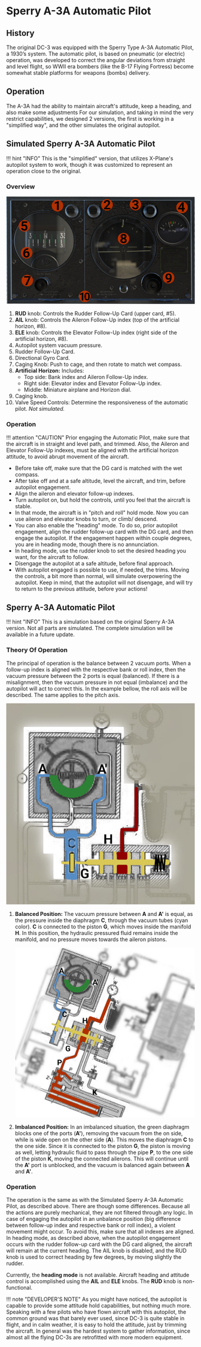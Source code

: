 # Sperry A-3A Automatic Pilot

## History
The original DC-3 was equipped with the Sperry Type A-3A Automatic Pilot, a 1930’s system. 
The automatic pilot, is based on pneumatic (or electric) operation, was developed to correct the angular deviations from straight and level flight, 
so WWII era bombers (like the B-17 Flying Fortress) become somewhat stable platforms for weapons (bombs) delivery.

## Operation
The A-3A had the ability to maintain aircraft's attitude, keep a heading, and also make some adjustments
For our simulation, and taking in mind the very restrict capabilities, we designed 2 versions, the first is working in a "simplified way", 
and the other simulates the original autopilot.

## Simulated Sperry A-3A Automatic Pilot
!!! hint "INFO"
    This is the "simplified" version, that utilizes X-Plane's autopilot system to work, though it was customized to represent an operation close to the original.

### Overview
![Autopilot](sperry_ap.jpg)

1. **RUD** knob: Controls the Rudder Follow-Up Card (upper card, #5).
2. **AIL** knob: Controls the Aileron Follow-Up index (top of the artificial horizon, #8).
3. **ELE** knob: Controls the Elevator Follow-Up index (right side of the artificial horizon, #8).
4. Autopilot system vacuum pressure.
5. Rudder Follow-Up Card.
6. Directional Gyro Card.
7. Caging Knob: Push to cage, and then rotate to match wet compass.
8. **Artificial Horizon:** Includes:
    - Top side: Bank index and Aileron Follow-Up index.
    - Right side: Elevator index and Elevator Follow-Up index.
    - Middle: Miniature airplane and Horizon dial.
9. Caging knob.
10. Valve Speed Controls: Determine the responsiveness of the automatic pilot. *Not simulated.*

### Operation

!!! attention "CAUTION"
    Prior engaging the Automatic Pilot, make sure that the aircraft is in straight and level path, and trimmed.
    Also, the Aileron and Elevator Follow-Up indexes, must be aligned with the artificial horizon attitude, to avoid
    abrupt movement of the aircraft.

- Before take off, make sure that the DG card is matched with the wet compass.
- After take off and at a safe altitude, level the aircraft, and trim, before autopilot engagement.
- Align the aileron and elevator follow-up indexes.
- Turn autopilot on, but hold the controls, until you feel that the aircraft is stable.
- In that mode, the aircraft is in "pitch and roll" hold mode. Now you can use aileron and elevator knobs to turn, or climb/ descend.
- You can also enable the "heading" mode. To do so, prior autopilot engagement, align the rudder follow-up card with the DG card, and then engage the autopilot.
If the engagement happen within couple degrees, you are in heading mode, though there is no annunciation.
- In heading mode, use the rudder knob to set the desired heading you want, for the aircraft to follow.
- Disengage the autopilot at a safe altitude, before final approach.
- With autopilot engaged is possible to use, if needed, the trims. Moving the controls, a bit more than normal, will simulate overpowering the autopilot.
Keep in mind, that the autopilot will not disengage, and will try to return to the previous attitude, before your actions!


## Sperry A-3A Automatic Pilot
!!! hint "INFO"
    This is a simulation based on the original Sperry A-3A version. Not all parts are simulated. The complete simulation will be available in a future update.

### Theory Of Operation

The principal of operation is the balance between 2 vacuum ports. When a follow-up index is aligned with the respective bank or roll index, then the vacuum pressure between the 2 ports is equal (balanced).
If there is a misalignment, then the vacuum pressure in not equal (imbalance) and the autopilot will act to correct this. In the example bellow, the roll axis will be described. The same applies to the pitch axis.

![Autopilot_Balanced](a3a_balance.jpg)

1. **Balanced Position:** The vacuum pressure between **A** and **A'** is equal, as the pressure inside the diaphragm **C**, through the vacuum tubes (cyan color).
**C** is connected to the piston **G**, which moves inside the manifold **H**. In this position, the hydraulic pressured fluid remains inside the manifold, and no pressure moves towards the aileron pistons.

    ![Autopilot_Imbalanced](a3a_imbalance.jpg)

2. **Imbalanced Position:** In an imbalanced situation, the green diaphragm blocks one of the ports (**A'**), removing the vacuum from the on side, while is wide open on the other side (**A**). 
This moves the diaphragm **C** to the one side. Since it is connected to the piston **G**, the piston is moving as well, letting hydraulic fluid to pass through the pipe **P**,
to the one side of the piston **K**, moving the connected ailerons. This will continue until the **A'** port is unblocked, and the vacuum is balanced again between **A** and **A'**.

### Operation
The operation is the same as with the Simulated Sperry A-3A Automatic Pilot, as described above. There are though some differences. Because all the actions are purely mechanical, they are not filtered through any logic. In case of engaging the autopilot in an unbalance position (big difference between follow-up index and respective bank or roll index), a violent movement might occur. To avoid this, make sure that all indexes are aligned. In heading mode, as described above, when the autopilot engagement occurs with the rudder follow-up card with the DG card aligned, the aircraft will remain at the current heading. The AIL knob is disabled, and the RUD knob is used to correct heading by few degrees, by moving slightly the rudder.

Currently, the **heading mode** is not available. Aircraft heading and attitude control is accomplished using the **AIL** and **ELE** knobs. The **RUD** knob is non-functional.

!!! note "DEVELOPER'S NOTE"
    As you might have noticed, the autopilot is capable to provide some attitude hold capabilities, but nothing much more. Speaking with a few pilots who have flown aircraft with this autopilot, the common ground was that barely ever used,
    since DC-3 is quite stable in flight, and in calm weather, it is easy to hold the attitude, just by trimming the aircraft. In general was the hardest system to gather information, since almost all the flying DC-3s are retrofitted with more modern equipment. 

